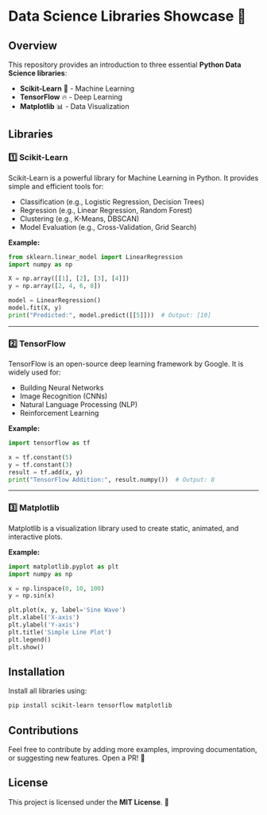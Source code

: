 # Data Science Libraries Showcase 🚀

## Overview
This repository provides an introduction to three essential **Python Data Science libraries**:
- **Scikit-Learn** 🤖 - Machine Learning
- **TensorFlow** 🔥 - Deep Learning
- **Matplotlib** 📊 - Data Visualization

## Libraries
### 1️⃣ Scikit-Learn
Scikit-Learn is a powerful library for Machine Learning in Python. It provides simple and efficient tools for:
- Classification (e.g., Logistic Regression, Decision Trees)
- Regression (e.g., Linear Regression, Random Forest)
- Clustering (e.g., K-Means, DBSCAN)
- Model Evaluation (e.g., Cross-Validation, Grid Search)

**Example:**
```python
from sklearn.linear_model import LinearRegression
import numpy as np

X = np.array([[1], [2], [3], [4]])
y = np.array([2, 4, 6, 8])

model = LinearRegression()
model.fit(X, y)
print("Predicted:", model.predict([[5]]))  # Output: [10]
```

---
### 2️⃣ TensorFlow
TensorFlow is an open-source deep learning framework by Google. It is widely used for:
- Building Neural Networks
- Image Recognition (CNNs)
- Natural Language Processing (NLP)
- Reinforcement Learning

**Example:**
```python
import tensorflow as tf

x = tf.constant(5)
y = tf.constant(3)
result = tf.add(x, y)
print("TensorFlow Addition:", result.numpy())  # Output: 8
```

---
### 3️⃣ Matplotlib
Matplotlib is a visualization library used to create static, animated, and interactive plots.

**Example:**
```python
import matplotlib.pyplot as plt
import numpy as np

x = np.linspace(0, 10, 100)
y = np.sin(x)

plt.plot(x, y, label='Sine Wave')
plt.xlabel('X-axis')
plt.ylabel('Y-axis')
plt.title('Simple Line Plot')
plt.legend()
plt.show()
```

## Installation
Install all libraries using:
```bash
pip install scikit-learn tensorflow matplotlib
```

## Contributions
Feel free to contribute by adding more examples, improving documentation, or suggesting new features. Open a PR! 🎯

## License
This project is licensed under the **MIT License**. 📝
